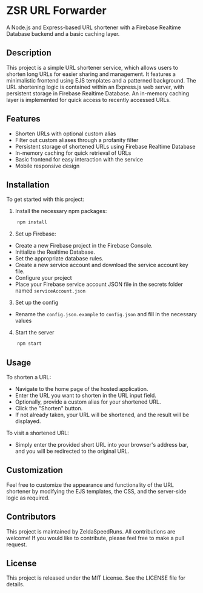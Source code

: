 # ZSR URL Forwarder

A Node.js and Express-based URL shortener with a Firebase Realtime Database backend and a basic caching layer.

## Description

This project is a simple URL shortener service, which allows users to shorten long URLs for easier sharing and management. It features a minimalistic frontend using EJS templates and a patterned background. The URL shortening logic is contained within an Express.js web server, with persistent storage in Firebase Realtime Database. An in-memory caching layer is implemented for quick access to recently accessed URLs.

## Features

- Shorten URLs with optional custom alias
- Filter out custom aliases through a profanity filter
- Persistent storage of shortened URLs using Firebase Realtime Database
- In-memory caching for quick retrieval of URLs
- Basic frontend for easy interaction with the service
- Mobile responsive design

## Installation

To get started with this project:

1. Install the necessary npm packages:
```bash
    npm install
```

2. Set up Firebase:

- Create a new Firebase project in the Firebase Console.
- Initialize the Realtime Database.
- Set the appropriate database rules.
- Create a new service account and download the service account key file.
- Configure your project
- Place your Firebase service account JSON file in the secrets folder named ``serviceAccount.json``


3. Set up the config
- Rename the ``config.json.example`` to ``config.json`` and fill in the necessary values

4. Start the server
```bash
    npm start
```

## Usage
To shorten a URL:

- Navigate to the home page of the hosted application.
- Enter the URL you want to shorten in the URL input field.
- Optionally, provide a custom alias for your shortened URL.
- Click the "Shorten" button.
- If not already taken, your URL will be shortened, and the result will be displayed.

To visit a shortened URL:

- Simply enter the provided short URL into your browser's address bar, and you will be redirected to the original URL.

## Customization
Feel free to customize the appearance and functionality of the URL shortener by modifying the EJS templates, the CSS, and the server-side logic as required.

## Contributors
This project is maintained by ZeldaSpeedRuns. All contributions are welcome! If you would like to contribute, please feel free to make a pull request.

## License
This project is released under the MIT License. See the LICENSE file for details.
